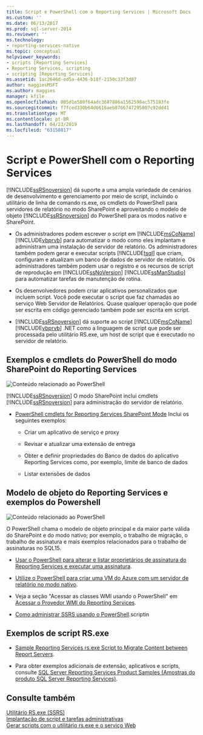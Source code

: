 ```yaml
---
title: Script e PowerShell com o Reporting Services | Microsoft Docs
ms.custom: ''
ms.date: 06/13/2017
ms.prod: sql-server-2014
ms.reviewer: ''
ms.technology:
- reporting-services-native
ms.topic: conceptual
helpviewer_keywords:
- scripts [Reporting Services]
- Reporting Services, scripting
- scripting [Reporting Services]
ms.assetid: 1ac2646d-ed5a-4436-b18f-2150c33f3d87
author: maggiesMSFT
ms.author: maggies
manager: kfile
ms.openlocfilehash: 005d1e580f64adc3687886a1562598ac575183fe
ms.sourcegitcommit: f7fced330b64d6616aeb8766747295807c92dd41
ms.translationtype: MT
ms.contentlocale: pt-BR
ms.lasthandoff: 04/23/2019
ms.locfileid: "63158817"
---
```

# <a name="scripting-and-powershell-with-reporting-services"></a>Script e PowerShell com o Reporting Services
  [!INCLUDE[ssRSnoversion](../../../includes/ssrsnoversion-md.md)] dá suporte a uma ampla variedade de cenários de desenvolvimento e gerenciamento por meio de script, incluindo o utilitário de linha de comando rs.exe, os cmdlets do PowerShell para servidores de relatório no modo SharePoint e aproveitando o modelo de objeto [!INCLUDE[ssRSnoversion](../../../includes/ssrsnoversion-md.md)] do PowerShell para os modos nativo e SharePoint.  
  
-   Os administradores podem escrever o script em [!INCLUDE[msCoName](../../../includes/msconame-md.md)] [!INCLUDE[vbprvb](../../../includes/vbprvb-md.md)] para automatizar o modo como eles implantam e administram uma instalação de servidor de relatório. Os administradores também podem gerar e executar scripts [!INCLUDE[tsql](../../includes/tsql-md.md)] que criam, configuram e atualizam um banco de dados de servidor de relatório. Os administradores também podem usar o registro e os recursos de script de reprodução em [!INCLUDE[ssNoVersion](../../includes/ssnoversion-md.md)] [!INCLUDE[ssManStudio](../../includes/ssmanstudio-md.md)] para automatizar tarefas de manutenção de rotina.  
  
-   Os desenvolvedores podem criar aplicativos personalizados que incluem script. Você pode executar o script que faz chamadas ao serviço Web Servidor de Relatórios. Quase qualquer operação que pode ser escrita em código gerenciado também pode ser escrita em script.  
  
-   [!INCLUDE[ssRSnoversion](../../../includes/ssrsnoversion-md.md)] dá suporte ao script [!INCLUDE[msCoName](../../../includes/msconame-md.md)] [!INCLUDE[vbprvb](../../../includes/vbprvb-md.md)] .NET como a linguagem de script que pode ser processada pelo utilitário RS.exe, um host de script que é executado no servidor de relatório.  
  
## <a name="reporting-services-sharepoint-mode-powershell-cmdlets-and-samples"></a>Exemplos e cmdlets do PowerShell do modo SharePoint do Reporting Services  
 ![Conteúdo relacionado ao PowerShell](../media/rs-powershellicon.jpg "Conteúdo relacionado ao PowerShell")  
  
 [!INCLUDE[ssRSnoversion](../../../includes/ssrsnoversion-md.md)] O modo SharePoint inclui cmdlets [!INCLUDE[ssRSnoversion](../../../includes/ssrsnoversion-md.md)] para administração do servidor de relatório.  
  
-   [PowerShell cmdlets for Reporting Services SharePoint Mode](../powershell-cmdlets-for-reporting-services-sharepoint-mode.md) Inclui os seguintes exemplos:  
  
    -   Criar um aplicativo de serviço e proxy  
  
    -   Revisar e atualizar uma extensão de entrega  
  
    -   Obter e definir propriedades do Banco de dados do aplicativo Reporting Services como, por exemplo, limite de banco de dados  
  
    -   Listar extensões de dados  
  
## <a name="reporting-services-object-model-and-powershell-samples"></a>Modelo de objeto do Reporting Services e exemplos do Powershell  
 ![Conteúdo relacionado ao PowerShell](../media/rs-powershellicon.jpg "Conteúdo relacionado ao PowerShell")  
  
 O PowerShell chama o modelo de objeto principal e da maior parte válida do SharePoint e do modo nativo; por exemplo, o trabalho de migração, o trabalho de assinatura e mais exemplos relacionados para o trabalho de assinaturas no SQL15.  
  
-   [Usar o PowerShell para alterar e listar proprietários de assinatura do Reporting Services e executar uma assinatura](../subscriptions/manage-subscription-owners-and-run-subscription-powershell.md).  
  
-   [Utilize o PowerShell para criar uma VM do Azure com um servidor de relatório no modo nativo](https://msdn.microsoft.com/library/azure/dn449661.aspx).  
  
-   Veja a seção "Acessar as classes WMI usando o PowerShell" em [Acessar o Provedor WMI do Reporting Services](access-the-reporting-services-wmi-provider.md).  
  
-   [Como administrar SSRS usando o PowerShell](https://www.sqlshack.com/how-to-administer-sql-server-reporting-services-ssrs-subscriptions-using-powershell/).scriptin  
  
## <a name="rsexe-scripting-samples"></a>Exemplos de script RS.exe  
  
-   [Sample Reporting Services rs.exe Script to Migrate Content between Report Servers](sample-reporting-services-rs-exe-script-to-copy-content-between-report-servers.md).  
  
-   Para obter exemplos adicionais de extensão, aplicativos e scripts, consulte [SQL Server Reporting Services Product Samples (Amostras do produto SQL Server Reporting Services)](https://go.microsoft.com/fwlink/?LinkId=177889).  
  
## <a name="see-also"></a>Consulte também  
 [Utilitário RS.exe &#40;SSRS&#41;](rs-exe-utility-ssrs.md)   
 [Implantação de script e tarefas administrativas](script-deployment-and-administrative-tasks.md)   
 [Gerar scripts com o utilitário rs.exe e o serviço Web](script-with-the-rs-exe-utility-and-the-web-service.md)  
  
  
